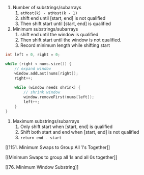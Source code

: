 1. Number of substrings/subarrays
    1. `atMost(k) - atMost(k - 1)`
    2. shift end until [start, end] is not qualified
    3. Then shift start until [start, end] is qualified
2. Minimum substrings/subarrays
    1. shift end until the window is qualified
    2. Then shift start until the window is not qualified.
    3. Record minimum length while shifting start

```cpp
int left = 0, right = 0;

while (right < nums.size()) {
    // expand window
    window.addLast(nums[right]);
    right++;
    
    while (window needs shrink) {
        // shrink window
        window.removeFirst(nums[left]);
        left++;
    }
}
```

1. Maximum substrings/subarrays
    1. Only shift start when [start, end] is qualified
    2. Shift both start and end when [start, end] is not qualified
    3. `return end - start`

[[1151. Minimum Swaps to Group All 1's Together]]

[[Minimum Swaps to group all 1s and all 0s together]]

[[76. Minimum Window Substring]]